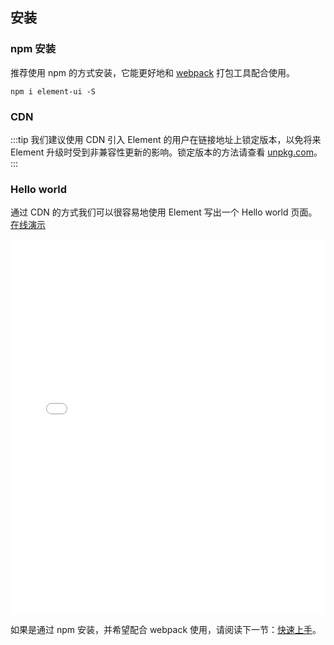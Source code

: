 ## 安装

### npm 安装

推荐使用 npm 的方式安装，它能更好地和 [webpack](https://webpack.js.org/) 打包工具配合使用。

```shell
npm i element-ui -S
```

### CDN


:::tip
我们建议使用 CDN 引入 Element 的用户在链接地址上锁定版本，以免将来 Element 升级时受到非兼容性更新的影响。锁定版本的方法请查看 [unpkg.com](https://unpkg.com)。
:::

### Hello world

通过 CDN 的方式我们可以很容易地使用 Element 写出一个 Hello world 页面。[在线演示](https://jsfiddle.net/hzfpyvg6/14/)

<iframe width="100%" height="600" src="//jsfiddle.net/hzfpyvg6/1213/embedded/html,result/" allowpaymentrequest allowfullscreen="allowfullscreen" frameborder="0"></iframe>

如果是通过 npm 安装，并希望配合 webpack 使用，请阅读下一节：[快速上手](/#/zh-CN/component/quickstart)。
